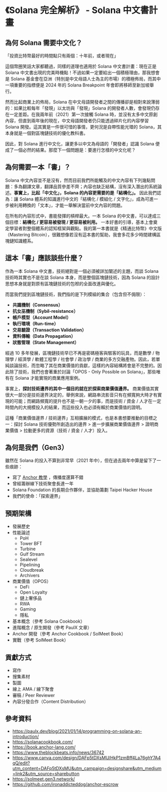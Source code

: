 # 《Solana 完全解析》 - Solana 中文書計畫

## 為何 Solana 需要中文化？

「投資比特幣最好的時間點只有兩個：十年前，或者現在」

這個幣圈笑話大家都聽過，同樣的道理也適用於 Solana 中文書計畫：現在正是 Solana 中文書出現的完美時機點！不過如果一定要給出一個積極理由，那我想會是 Solana 基金會在亞洲（特別是中文母語人士為主的市場）的積極佈局，而其中一項重要的指標便是 2024 年的 Solana Breakpoint 年會即將移師至新加坡舉行。

然而比起商業上的佈局，Solana 在中文母語開發者之間的傳播卻是相對來說薄弱的：如果比較每年「發現」以太坊與「發現」Solana 的開發者人數，會發現仍存在一定差距。在我兩年前（2021）第一次接觸 Solana 時，並沒有太多中文原創內容，但直到兩年後的現在，中文母語開發者仍只能透過碎片化的內容學習 Solana 開發。這其實是一件很可惜的事情，更何況是自帶性能光環的 Solana，其本身就是一個對區塊鏈技術的優化教科書。

因此，對 Solana 進行中文化，讓更多以中文為母語的「開發者」認識 Solana 便成了一個必然的結果。那麼下一個問題是：要進行怎樣的中文化呢？

## 為何需要一本「書」？

Solana 中文內容並不是沒有，然而目前我們所能觸及的中文內容有下列幾點問題：多為翻譯文章，翻譯品質參差不齊；內容也缺乏結構，沒有深入潛出的系統論述。**事實上，比起「中文化」，Solana 的內容更需要的是「結構化」。** 因此我們認為：讓 Solana 體系的知識進行中文的「結構化 / 模組化 / 文字化」，成為可進一步被利用轉換的「文本」，才能一舉解決當前中文內容的問題。

在所有的內容形式中，書能發揮的槓桿最大。一本 Solana 的中文書，可以達成三個目標：**結構化 / 更容易被發現 / 更容易被利用。** 一本好書的引導，基本上會奠定學習者對整個體系的認知框架與觀點。我的第一本書就是《精通比特幣》中文版（Mastering Bitcoin），很難想像若沒有這本書的幫助，我會多花多少時間建構區塊鏈知識體系。

## 這本「書」應該談些什麼？

作為一本 Solana 中文書，技術絕對是一個必須被詳加闡述的主題，而談 Solana 技術時其實也不是在談 Solana 本身，而是整個區塊鏈技術，因為 Solana 的設計思想本身就是對原有區塊鏈技術的包袱的全面改進與優化。

而當我們提到區塊鏈技術，我們指的是下列模組的集合（包含但不侷限）：

- **共識機制（Consensus）**
- **抗女巫機制（Sybil-resistance）**
- **帳戶模型（Account Model）**
- **執行環境（Run-time）**
- **交易驗證（Transaction Validation）**
- **資料傳輸（Data Propagation）**
- **狀態管理（State Management）**

經過 10 多年發展，區塊鏈技術早已不再是密碼極客與駭客的玩具，而是數學 / 物理學 / 經濟學 / 軟體工程學 / 社會學 / 政治學 / 商業的多方交融產物。因此，若單純談論技術，而忽略了其在商業價值的貢獻，這樣的內容結構將會是不完整的。因此除了技術，我們也會著重於討論「OPOS - Only Possible on Solana」，那些唯有在 Solana 才能實現的商業應用案例。

事實上，**探討技術邊界的其中一個目的就在於探索商業價值邊界。** 商業價值其實很大一部分是技術邊界決定的，舉例來說，網路串流影音只有在頻寬夠大時才有實現的可能；而網路頻寬的提升也不是一朝一夕的事，而是技術 / 資金 / 人才在一定時間內的大規模投入的結果，而這些投入也必須有賴於商業價值的證明。

這種「商業價值邊界 / 技術邊界」互相擴展的模式，也是本書想要推動的目標之一：探討 Solana 技術優勢所創造出的邊界 > 進一步擴展商業價值邊界 > 證明商業價值 > 拉動更多的資源（技術 / 資金 / 人才）投入。

## 為何是我們（Gen3）

雖然在 Solana 的投入不算到非常早（2021 年中），但在過去兩年中算是留下了一些痕跡：

- 寫了 [Anchor 教學](https://github.com/ironaddicteddog/anchor-escrow) ，傳播度還算不錯
- 曾經籌辦線下技術聚會長達一年
- Solana Foundation 的長期合作夥伴，並協助籌劃 Taipei Hacker House
- 我們的使命：「探索邊界」

## 預期架構

- 發展歷史
- 性能論述
    - PoH
    - Tower BFT
    - Turbine
    - Gulf Stream
    - Sealevel
    - Pipelining
    - Cloudbreak
    - Archivers
- 商業價值（OPOS）
    - DeFi
    - Open Loyalty
    - 鏈上奢侈品
    - RWA
    - Gaming
    - 隱私
- 基本概念（參考 Solana Cookbook）
- 進階概念 / 原生開發（參考 PaulX 文章）
- Anchor 開發（參考 Anchor Cookbook / SolMeet Book）
- 實戰（參考 SolMeet Book）

## 貢獻方式

- 寫作
- 搜集素材
- 製圖
- 線上 AMA / 線下聚會
- 審稿 / Peer Reviewer
- 內容分發合作（Content Distribution）

## 參考資料

- https://paulx.dev/blog/2021/01/14/programming-on-solana-an-introduction/
- https://solanacookbook.com/
- https://book.anchor-lang.com/
- https://www.theblockbeats.info/news/36742
- https://www.canva.com/design/DAFp5tDXsMU/HkP1zmBff4La76ghY7A4qQ/edit?utm_content=DAFp5tDXsMU&utm_campaign=designshare&utm_medium=link2&utm_source=sharebutton
- https://solmeet.gen3.network/
- https://github.com/ironaddicteddog/anchor-escrow
